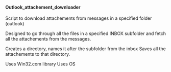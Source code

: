 #### Outlook_attachement_downloader
Script to download attachements from messages in a specified folder (outlook)

Designed to go through all the files in a specified INBOX subfolder and fetch all the  attachements from the messages.

Creates a directory, names it after the subfolder from the inbox
Saves all the attachements to that directory.

Uses Win32.com library
Uses OS 

